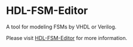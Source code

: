 # HDL-FSM-Editor
A tool for modeling FSMs by VHDL or Verilog.

Please visit [HDL-FSM-Editor](http://www.hdl-fsm-editor.de) for more information.
